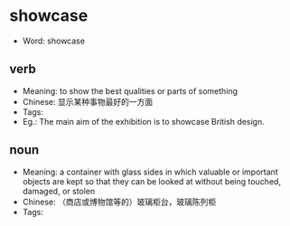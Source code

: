 # showcase

- Word: showcase

## verb

- Meaning: to show the best qualities or parts of something
- Chinese: 显示某种事物最好的一方面
- Tags: 
- Eg.: The main aim of the exhibition is to showcase British design.

## noun

- Meaning: a container with glass sides in which valuable or important objects are kept so that they can be looked at without being touched, damaged, or stolen
- Chinese: （商店或博物馆等的）玻璃柜台，玻璃陈列柜
- Tags: 

